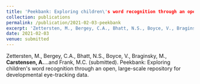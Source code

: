 ```yaml
---
title: 'Peekbank: Exploring children\'s word recognition through an open, large-scale repository for developmental eye-tracking data'
collection: publications
permalink: /publication/2021-02-03-peekbank
excerpt: 'Zettersten, M., Bergey, C.A., Bhatt, N.S., Boyce, V., Braginsky, M., **Carstensen, A.**...and Frank, M.C. (submitted). Peekbank: Exploring children's word recognition through an open, large-scale repository for developmental eye-tracking data.'
date: 2021-02-03
venue: submitted
---
```

Zettersten, M., Bergey, C.A., Bhatt, N.S., Boyce, V., Braginsky, M., **Carstensen, A.**...and Frank, M.C. (submitted). Peekbank: Exploring children's word recognition through an open, large-scale repository for developmental eye-tracking data.
